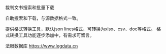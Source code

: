 裁判文书搜索和批量下载


自助搜索和下载，与源数据格式一致。


提供格式转换工具，默认json lines格式，可转换为xlsx、csv、doc等格式。
格式转换工具功能逐步添加中，有需求可留言。


法眼数据库 https://www.legdata.cn
